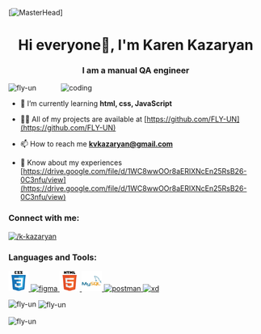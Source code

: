 [![MasterHead](https://grupaazoty.com/assets/thumbs/18/185ef525b3bc77ac9b25e1626cd6b984.jpg)]

<h1 align="center">Hi everyone👋, I'm Karen Kazaryan</h1>
<h3 align="center">I am a manual QA engineer</h3>
<img align="right" alt="coding" width="400" src="https://maximaster.ru/upload/media/default/0001/01/caf4030a3ff0b627df792488a2aa6acf9780ee15.jpeg">

<p align="left"> <img src="https://komarev.com/ghpvc/?username=fly-un&label=Profile%20views&color=0e75b6&style=flat" alt="fly-un" /> </p>

- 🌱 I’m currently learning **html, css, JavaScript**

- 👨‍💻 All of my projects are available at [https://github.com/FLY-UN](https://github.com/FLY-UN)

- 📫 How to reach me **kvkazaryan@gmail.com**

- 📄 Know about my experiences [https://drive.google.com/file/d/1WC8wwOOr8aERlXNcEn25RsB26-0C3nfu/view](https://drive.google.com/file/d/1WC8wwOOr8aERlXNcEn25RsB26-0C3nfu/view)

<h3 align="left">Connect with me:</h3>
<p align="left">
<a href="https://linkedin.com/in//k-kazaryan" target="blank"><img align="center" src="https://raw.githubusercontent.com/rahuldkjain/github-profile-readme-generator/master/src/images/icons/Social/linked-in-alt.svg" alt="/k-kazaryan" height="30" width="40" /></a>
</p>

<h3 align="left">Languages and Tools:</h3>
<p align="left"> <a href="https://www.w3schools.com/css/" target="_blank" rel="noreferrer"> <img src="https://raw.githubusercontent.com/devicons/devicon/master/icons/css3/css3-original-wordmark.svg" alt="css3" width="40" height="40"/> </a> <a href="https://www.figma.com/" target="_blank" rel="noreferrer"> <img src="https://www.vectorlogo.zone/logos/figma/figma-icon.svg" alt="figma" width="40" height="40"/> </a> <a href="https://www.w3.org/html/" target="_blank" rel="noreferrer"> <img src="https://raw.githubusercontent.com/devicons/devicon/master/icons/html5/html5-original-wordmark.svg" alt="html5" width="40" height="40"/> </a> <a href="https://www.mysql.com/" target="_blank" rel="noreferrer"> <img src="https://raw.githubusercontent.com/devicons/devicon/master/icons/mysql/mysql-original-wordmark.svg" alt="mysql" width="40" height="40"/> </a> <a href="https://postman.com" target="_blank" rel="noreferrer"> <img src="https://www.vectorlogo.zone/logos/getpostman/getpostman-icon.svg" alt="postman" width="40" height="40"/> </a> <a href="https://www.adobe.com/products/xd.html" target="_blank" rel="noreferrer"> <img src="https://cdn.worldvectorlogo.com/logos/adobe-xd.svg" alt="xd" width="40" height="40"/> </a> </p>

<p><img align="left" src="https://github-readme-stats.vercel.app/api/top-langs?username=fly-un&show_icons=true&locale=en&layout=compact" alt="fly-un" /></p>

<p>&nbsp;<img align="center" src="https://github-readme-stats.vercel.app/api?username=fly-un&show_icons=true&locale=en" alt="fly-un" /></p>

<p><img align="center" src="https://github-readme-streak-stats.herokuapp.com/?user=fly-un&" alt="fly-un" /></p>
